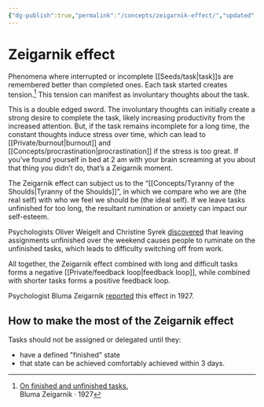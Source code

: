 ```yaml
---
{"dg-publish":true,"permalink":"/concepts/zeigarnik-effect/","updated":"2024-08-05T09:33:27.373-07:00"}
---
```



# Zeigarnik effect

Phenomena where interrupted or incomplete [[Seeds/task\|task]]s are remembered better than completed ones. Each task started creates tension.[^1] This tension can manifest as involuntary thoughts about the task.

This is a double edged sword. The involuntary thoughts can initially create a  strong desire to complete the task, likely increasing productivity from the increased attention. But, if the task remains incomplete for a long time, the constant thoughts induce stress over time, which can lead to [[Private/burnout\|burnout]] and  [[Concepts/procrastination\|procrastination]] if the stress is too great. If you’ve found yourself in bed at 2 am with your brain screaming at you about that thing you didn’t do, that’s a Zeigarnik moment.

The Zeigarnik effect can subject us to the “[[Concepts/Tyranny of the Shoulds\|Tyranny of the Shoulds]]”, in which we compare who we are (the real self) with who we feel we should be (the ideal self). If we leave tasks unfinished for too long, the resultant rumination or anxiety can impact our self-esteem.

Psychologists Oliver Weigelt and Christine Syrek [discovered](https://www.ncbi.nlm.nih.gov/pmc/articles/PMC5751022/#B4-ijerph-14-01606) that leaving assignments unfinished over the weekend causes people to ruminate on the unfinished tasks, which leads to difficulty switching off from work.

All together, the Zeigarnik effect combined with long and difficult tasks forms a negative [[Private/feedback loop\|feedback loop]], while combined with shorter tasks forms a positive feedback loop.

Psychologist Bluma Zeigarnik [reported](https://link.springer.com/article/10.3758/s13421-020-01033-5) this effect in 1927.

## How to make the most of the Zeigarnik effect

Tasks should not be assigned or delegated until they: 
- have a defined "finished" state
- that state can be achieved comfortably achieved within 3 days.





[^1]: [On finished and unfinished tasks.](https://psycnet.apa.org/record/2007-10344-025?doi=1)<br /> Bluma Zeigarnik ‧ 1927